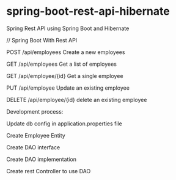# spring-boot-rest-api-hibernate
Spring Rest API using Spring Boot and Hibernate

// Spring Boot With Rest API
 
 POST		/api/employees		Create a new employees
 
 GET		/api/employees		Get a list of employees
 
 GET		/api/employee/{id}	Get a single employee
 
 PUT		/api/employee		Update an existing employee
 
 DELETE		/api/employee/{id}	delete an existing employee
 
 
 
 Development process:
 
 Update db config in application.properties file
 
 Create Employee Entity
 
 Create DAO interface
 
 Create DAO implementation
 
 Create rest Controller to use DAO
 
